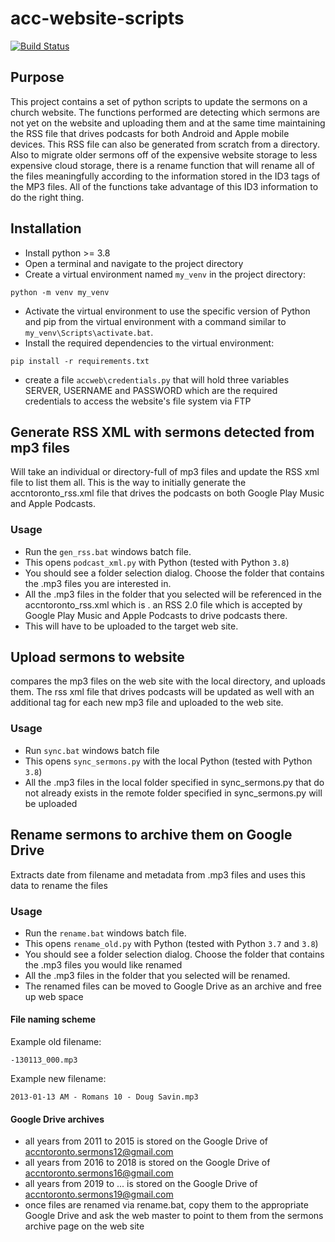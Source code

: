# acc-website-scripts
[![Build Status](https://travis-ci.com/edmund-reinhardt/ACCN-Toronto-Scripts.svg?branch=master)](https://travis-ci.com/edmund-reinhardt/ACCN-Toronto-Scripts)

## Purpose
This project contains a set of python scripts to update the sermons on a church website.  The functions performed are detecting which sermons are not yet on the website and uploading them and at the same time maintaining the RSS file that drives podcasts for both Android and Apple mobile devices.  This RSS file can also be generated from scratch from a directory.  Also to migrate older sermons off of the expensive website storage to less expensive cloud storage, there is a rename function that will rename all of the files meaningfully according to the information stored in the ID3 tags of the MP3 files.  All of the functions take advantage of this ID3 information to do the right thing.

## Installation

* Install python >= 3.8
* Open a terminal and navigate 
to the project directory
* Create a virtual environment 
named `my_venv` in the project directory:
```shell script
python -m venv my_venv
```
* Activate the virtual environment to 
use the specific version of Python and 
pip from the virtual environment with a 
command similar to `my_venv\Scripts\activate.bat`.
* Install the required dependencies to 
the virtual environment:
```shell script
pip install -r requirements.txt
```
* create a file ```accweb\credentials.py``` that will hold three variables SERVER, USERNAME and PASSWORD 
which are the required credentials to access the website's file system via FTP 

## Generate RSS XML with sermons detected from mp3 files
Will take an individual or directory-full of mp3 files and update the RSS xml file to list them all. 
This is the way to initially generate the accntoronto_rss.xml file that drives the podcasts on 
both Google Play Music and Apple Podcasts. 

### Usage
* Run the `gen_rss.bat` windows batch file.
* This opens `podcast_xml.py` with Python (tested with Python `3.8`) 
* You should see a folder selection dialog. Choose the folder that contains the .mp3 files you are interested in.
* All the .mp3 files in the folder that you selected will be referenced in the accntoronto_rss.xml which is .
an RSS 2.0 file which is accepted by Google Play Music and Apple Podcasts to drive podcasts there.
* This will have to be uploaded to the target web site.  

## Upload sermons to website
compares the mp3 files on the web site with the local directory, and uploads them.  The rss xml file that drives podcasts will be updated as well with an additional <item> tag for each new mp3 file and uploaded to the web site.

### Usage
* Run `sync.bat` windows batch file
* This opens `sync_sermons.py` with the local Python (tested with Python `3.8`) 
* All the .mp3 files in the local folder specified in sync_sermons.py that do not already exists in the remote
folder specified in sync_sermons.py will be uploaded


## Rename sermons to archive them on Google Drive
Extracts date from filename and metadata from .mp3 files and uses this data to rename the files

### Usage
* Run the `rename.bat` windows batch file.
* This opens `rename_old.py` with Python (tested with Python `3.7` and `3.8`) 
* You should see a folder selection dialog. Choose the folder that contains the .mp3 files you would like renamed
* All the .mp3 files in the folder that you selected will be renamed.
* The renamed files can be moved to Google Drive as an archive and free up web space

#### File naming scheme
Example old filename:
```
-130113_000.mp3
```
Example new filename:
```
2013-01-13 AM - Romans 10 - Doug Savin.mp3
```

#### Google Drive archives
* all years from 2011 to 2015 is stored on the Google Drive of accntoronto.sermons12@gmail.com
* all years from 2016 to 2018 is stored on the Google Drive of accntoronto.sermons16@gmail.com
* all years from 2019 to ... is stored on the Google Drive of accntoronto.sermons19@gmail.com
* once files are renamed via rename.bat, copy them to the appropriate Google Drive and 
ask the web master to point to them from the sermons archive page on the web site

